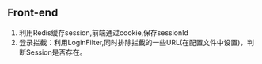 ## Front-end
1. 利用Redis缓存session,前端通过cookie,保存sessionId
2. 登录拦截：利用LoginFilter,同时排除拦截的一些URL(在配置文件中设置)，判断Session是否存在。
